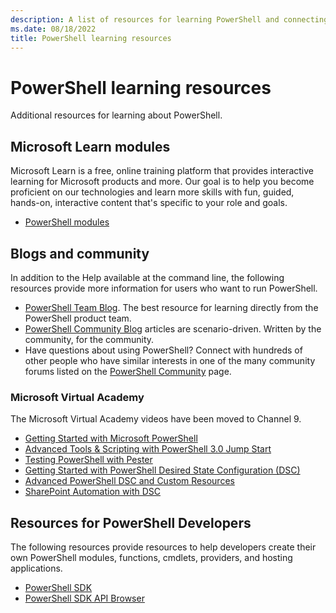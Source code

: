 ```yaml
---
description: A list of resources for learning PowerShell and connecting with other PowerShell users.
ms.date: 08/18/2022
title: PowerShell learning resources
---
```

# PowerShell learning resources

Additional resources for learning about PowerShell.

## Microsoft Learn modules

Microsoft Learn is a free, online training platform that provides interactive learning for Microsoft
products and more. Our goal is to help you become proficient on our technologies and learn more
skills with fun, guided, hands-on, interactive content that's specific to your role and goals.

- [PowerShell modules][1]

## Blogs and community

In addition to the Help available at the command line, the following resources provide more
information for users who want to run PowerShell.

- [PowerShell Team Blog][2]. The best resource for learning directly from the PowerShell product
  team.
- [PowerShell Community Blog][3] articles are scenario-driven. Written by the community, for the
  community.
- Have questions about using PowerShell? Connect with hundreds of other people who have similar
  interests in one of the many community forums listed on the [PowerShell Community][4] page.

### Microsoft Virtual Academy

The Microsoft Virtual Academy videos have been moved to Channel 9.

- [Getting Started with Microsoft PowerShell][5]
- [Advanced Tools & Scripting with PowerShell 3.0 Jump Start][6]
- [Testing PowerShell with Pester][7]
- [Getting Started with PowerShell Desired State Configuration (DSC)][8]
- [Advanced PowerShell DSC and Custom Resources][9]
- [SharePoint Automation with DSC][10]

## Resources for PowerShell Developers

The following resources provide resources to help developers create their own PowerShell modules,
functions, cmdlets, providers, and hosting applications.

- [PowerShell SDK][11]
- [PowerShell SDK API Browser][12]

<!-- link references -->
[1]: /learn/browse/?terms=PowerShell
[2]: https://devblogs.microsoft.com/powershell/
[3]: https://devblogs.microsoft.com/powershell-community/
[4]: /powershell/scripting/community/community-support
[5]: /shows/getting-started-with-microsoft-powershell/
[6]: /shows/advanced-tools-and-scripting-with-powershell-3.0-jump-start/
[7]: /shows/testing-powershell-with-pester/
[8]: /shows/getting-started-with-powershell-dsc/
[9]: /shows/advanced-powershell-dsc-and-custom-resources/
[10]: /shows/sharepoint-automation-with-dsc/
[11]: /powershell/scripting/developer/windows-powershell
[12]: /dotnet/api/system.management.automation
